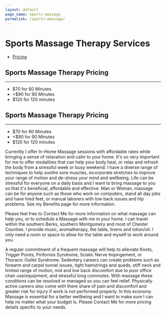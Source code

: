 ```yaml
---
layout: default
page_name: sports-massage
permalink: /sports-massage/
---
```


<!--=== Breadcrumbs v3 ===-->
<div class="breadcrumbs-v3 img-v1">
  <div class="page-heading">
    <div class="container text-center">
      <h1>Sports Massage Therapy Services</h1>
    </div><!--/end container-->
  </div>
</div>
<!--=== End Breadcrumbs v3 ===-->

<!--=== Profile ===-->
<div class="container content profile">
  <div class="row">
    <!--Left Sidebar-->
    <div class="col-md-3 md-margin-bottom-40">
      <ul class="list-group sidebar-nav-v1 margin-bottom-40" id="sidebar-nav-1">
        <li class="list-group-item">
          <a class="collapse-link" data-toggle="collapse" href="#collapseOne" aria-expanded="false" aria-controls="collapseOne">Pricing</a>
        </li>
      </ul>
    </div>
    <!--End Left Sidebar-->
    <!-- Profile Content -->
    <div class="col-md-9">
      <div class="profile-body">
        <div class="profile-bio">
          <div class="row">
            <div class="col-md-12">   
              <div class="collapse in" id="collapseZero">
                <h2>Sports Massage Therapy Pricing</h2>
                <hr>
                <ul>
                  <li>$70 for 60 Minutes</li>
                  <li><$90 for 90 Minutes</li>
                  <li>$120 for 120 minutes</li>
                </ul>
              </div>
              <div class="collapse" id="collapseOne">
                <h2>Sports Massage Therapy Pricing</h2>
                <hr>
                <ul>
                  <li>$70 for 60 Minutes</li>
                  <li><$90 for 90 Minutes</li>
                  <li>$120 for 120 minutes</li>
                </ul>
              </div>
            </div>
          </div>
        </div><!--/end row-->
      </div>
    </div>
    <!-- End Profile Content -->
  </div><!--/end row-->
  <div class="row">
    <p>Currently I offer In-Home Massage sessions with affordable rates while bringing a sense of relaxation and calm to your home. It's so very important for me to offer modalities that can help your body heal, or relax and refresh the body from a stressful week or busy weekend. I have a diverse range of techniques to help soothe sore muscles, incorporate stretches to improve your range of motion and de-stress your mind and wellbeing. Life can be stressful for everyone on a daily basis and I want to bring massage to you so that it's beneficial, affordable and effective. Man or Woman, massage can be for anyone such as those who work on computers, stand all day jobs and have tired feet, or manual laborers with low back issues and hip problems. See my Benefits page for more information.</p>
    <p>Please feel free to Contact Me for more information on what massage can help you, or to schedule a Massage with me in your home. I can travel within the southern Berks, southern Montgomery and most of Chester Counties. I provide music, aromatherapy, the table, linens and lotion/oil. I only need a room or space to allow for the table and myself to work around you.</p>
    <p>A regular commitment of a frequent massage will help to alleviate Knots, Trigger Points, Piriformis Syndrome, Sciatic Nerve Impingement, or Thoracic Outlet Syndrome. Sedentary careers can create problems such as forearm and carpel tunnel issues, tight hamstrings and quads, stiff neck and limited range of motion, mid and low back discomfort due to poor office chair use/equipment, and stressful long commutes. With massage these conditions can be resolved or managed so you can feel relief. Physically active careers also come with there share of pain and discomfort and greater risk for injury if work is not performed properly. In this economy Massage is essential for a better wellbeing and I want to make sure I can help no matter what your budget is. Please Contact Me for more pricing details specific to your needs.</p>
  </div>
</div>
<!--=== End Profile ===-->
